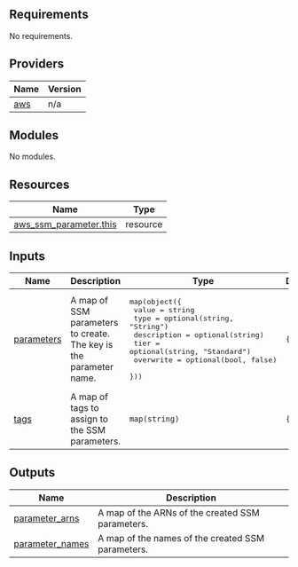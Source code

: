 ## Requirements

No requirements.

## Providers

| Name | Version |
|------|---------|
| <a name="provider_aws"></a> [aws](#provider\_aws) | n/a |

## Modules

No modules.

## Resources

| Name | Type |
|------|------|
| [aws_ssm_parameter.this](https://registry.terraform.io/providers/hashicorp/aws/latest/docs/resources/ssm_parameter) | resource |

## Inputs

| Name | Description | Type | Default | Required |
|------|-------------|------|---------|:--------:|
| <a name="input_parameters"></a> [parameters](#input\_parameters) | A map of SSM parameters to create. The key is the parameter name. | <pre>map(object({<br/>    value       = string<br/>    type        = optional(string, "String")<br/>    description = optional(string)<br/>    tier        = optional(string, "Standard")<br/>    overwrite   = optional(bool, false)<br/>  }))</pre> | `{}` | no |
| <a name="input_tags"></a> [tags](#input\_tags) | A map of tags to assign to the SSM parameters. | `map(string)` | `{}` | no |

## Outputs

| Name | Description |
|------|-------------|
| <a name="output_parameter_arns"></a> [parameter\_arns](#output\_parameter\_arns) | A map of the ARNs of the created SSM parameters. |
| <a name="output_parameter_names"></a> [parameter\_names](#output\_parameter\_names) | A map of the names of the created SSM parameters. |
